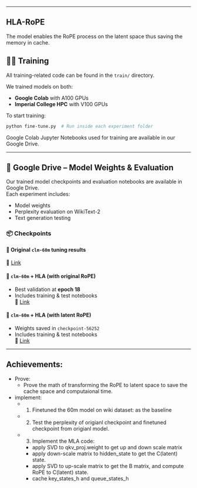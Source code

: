 <!-- # MHA2HLA


[llama](https://github.com/huggingface/transformers/tree/main/src/transformers/models/llama)

[checkpoint](https://huggingface.co/AICrossSim/clm-60m)

[Perplexity ](https://gist.github.com/ChengZhang-98/5eaa628d26dc4edb6fd22c3705b218dc)

[For quick fine-tuning and eval, use wikitext](https://huggingface.co/datasets/Salesforce/wikitext)

[later you may want to use a subset of fineweb to finetune the transformed model and cross validate on wikitext2.](https://huggingface.co/datasets/HuggingFaceFW/fineweb)

# Language Model Training and Evaluation -->
---
## HLA-RoPE

The model enables the RoPE process on the latent space thus saving the memory in cache.

## 🏋️‍♂️ Training

All training-related code can be found in the `train/` directory.

We trained models on both:
- **Google Colab** with A100 GPUs
- **Imperial College HPC** with V100 GPUs

To start training:
```bash
python fine-tune.py  # Run inside each experiment folder
```

Google Colab Jupyter Notebooks used for training are available in our Google Drive.

---

## 📁 Google Drive – Model Weights & Evaluation

Our trained model checkpoints and evaluation notebooks are available in Google Drive.  
Each experiment includes:
- Model weights
- Perplexity evaluation on WikiText-2
- Text generation testing

### 📦 Checkpoints

#### 🔹 Original `clm-60m` tuning results  
📎 [Link](https://drive.google.com/drive/folders/105usjkc0ZiZjhLqxZFPmo9dBHafRnJH1?usp=sharing)

#### 🔹 `clm-60m` + HLA (with original RoPE)  
- Best validation at **epoch 18**  
- Includes training & test notebooks  
📎 [Link](https://drive.google.com/drive/folders/1UNUGjmVJyrsqFIp6Vn-Sx4KfkrB0WGX9?usp=sharing)

#### 🔹 `clm-60m` + HLA (with latent RoPE)  
- Weights saved in `checkpoint-56252`  
- Includes training & test notebooks  
📎 [Link](https://drive.google.com/drive/folders/1tItskPkZejRLY606_ZEvusaWz2T2SQiw?usp=drive_link)

---


<!-- Feel free to open an issue if you have questions about using the checkpoints or running training. -->

## Achievements:
- Prove:
    - Prove the math of transforming the RoPE to latent space to save the cache space and computaional time. 
- implement:
    - 1. Finetuned the 60m model on wiki dataset: as the baseline
    - 2. Test the perplexity of origianl checkpoint and finetuned checkpoint from origianl model.
    - 3. Implement the MLA code:
        - apply SVD to qkv_proj.weight to get up and down scale matrix
        - apply down-scale matrix to hidden_state to get the C(latent) state.
        - apply SVD to up-scale matrix to get the B matrix, and compute RoPE to C(latent) state.
        - cache key_states_h and queue_states_h
